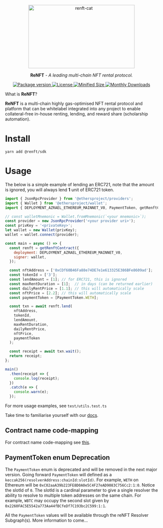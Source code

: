 <p align="center">
  <a href="https://renft.io/"><img width="350" height="208" src="https://i.imgur.com/WgB9HzK.png" alt='renft-cat'></a>
</p>

<p align="center"><strong>ReNFT</strong> <em>- A leading multi-chain NFT rental protocol.</em></p>

<p align="center">
<a href="https://renft.io/">
    <img src="https://img.shields.io/npm/v/@renft/sdk?style=for-the-badge" alt="Package version">
    <img src="https://img.shields.io/npm/l/@renft/sdk?style=for-the-badge" alt="License">
    <img src="https://img.shields.io/bundlephobia/min/@renft/sdk?style=for-the-badge" alt="Minified Size">
    <img src="https://img.shields.io/npm/dm/@renft/sdk?style=for-the-badge" alt="Monthly Downloads">
</a>
</p>

What is **ReNFT**?

**ReNFT** is a multi-chain highly gas-optimised NFT rental protocol and platform that can be whitelabel integrated into any project to enable collateral-free in-house renting, lending, and reward share (scholarship automation).

# Install

`yarn add @renft/sdk`

# Usage

The below is a simple example of lending an ERC721, note that the amount is ignored, you will always lend **1** unit of ERC721 token.

```javascript
import { JsonRpcProvider } from '@ethersproject/providers';
import { Wallet } from '@ethersproject/wallet';
import { DEPLOYMENT_AZRAEL_ETHEREUM_MAINNET_V0, PaymentToken, getRenftContract } from '@renft/sdk';

// const walletMnemonic = Wallet.fromMnemonic(`<your mnemonic>`);
const provider = new JsonRpcProvider('<your provider uri>');
const privKey = '<privateKey>';
let wallet = new Wallet(privKey);
wallet = wallet.connect(provider);

const main = async () => {
  const renft = getRenftContract({
    deployment: DEPLOYMENT_AZRAEL_ETHEREUM_MAINNET_V0,
    signer: wallet,
  });

  const nftAddress = ['0xCDf60B46Fa88e74DE7e1e613325E386BFe8609ad'];
  const tokenId = ['3'];
  const lendAmount = [1]; // for ERC721, this is ignored
  const maxRentDuration = [1];  // in days (can be returned earlier)
  const dailyRentPrice = [1.1]; // this will automatically scale
  const nftPrice = [2.2]; // this will automatically scale
  const paymentToken = [PaymentToken.WETH];

  const txn = await renft.lend(
    nftAddress,
    tokenId,
    lendAmount,
    maxRentDuration,
    dailyRentPrice,
    nftPrice,
    paymentToken
  );

  const receipt = await txn.wait();
  return receipt;
};

main()
  .then(receipt => {
    console.log(receipt);
  })
  .catch(e => {
    console.warn(e);
  });
```

For more usage examples, see `test/utils.test.ts`

Take time to familiarise yourself with our [docs](https://docs.renft.io).

## Contract name code-mapping

For contract name code-mapping see [this](https://docs.renft.io/developers/contracts-name-mapping).


## PaymentToken enum Deprecation

The `PaymentToken` enum is deprecated and will be removed in the next major version. Going forward `PaymentToken` will defined as a `keccak256(resolverAddress:chainId:slotId)`. For example, `WETH` on Ethereum will be `0xC02aaA39b223FE8D0A0e5C4F27eAD9083C756Cc2:1:0`. 
Notice the slotId of `0`. The slotId is a cardinal parameter to give a single resolver the ability to resolve to multiple token addresses on the same chain. For example, `WBTC` may occupy the second slot given by `0x2260FAC5E5542a773Aa44fBCfeDf7C193bc2C599:1:1`. 

All the `PaymentToken` values will be available through the reNFT Resolver Subgraph(s). More information to come...
